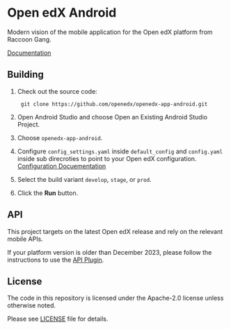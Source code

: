 # Open edX Android

Modern vision of the mobile application for the Open edX platform from Raccoon Gang.

[Documentation](Documentation/Documentation.md)

## Building

1. Check out the source code:

        git clone https://github.com/openedx/openedx-app-android.git

2. Open Android Studio and choose Open an Existing Android Studio Project.

3. Choose ``openedx-app-android``.

4. Configure `config_settings.yaml` inside `default_config` and `config.yaml` inside sub direcroties to point to your Open edX configuration. [Configuration Docuementation](./Documentation/ConfigurationManagement.md)

5. Select the build variant ``develop``, ``stage``, or ``prod``.

6. Click the **Run** button.

## API
This project targets on the latest Open edX release and rely on the relevant mobile APIs.

If your platform version is older than December 2023, please follow the instructions to use the [API Plugin](./Documentation/APIs_Compatibility.md).

## License

The code in this repository is licensed under the Apache-2.0 license unless otherwise noted.

Please see [LICENSE](https://github.com/openedx/openedx-app-android/blob/main/LICENSE) file for details.

